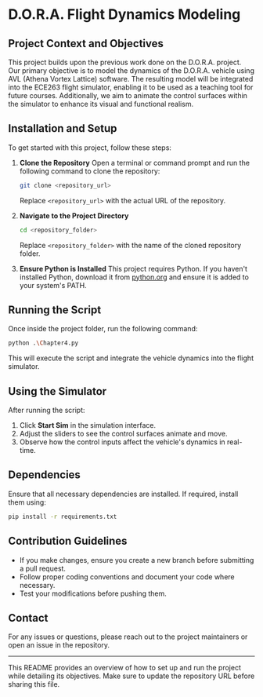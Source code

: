 # D.O.R.A. Flight Dynamics Modeling

## Project Context and Objectives
This project builds upon the previous work done on the D.O.R.A. project. Our primary objective is to model the dynamics of the D.O.R.A. vehicle using AVL (Athena Vortex Lattice) software. The resulting model will be integrated into the ECE263 flight simulator, enabling it to be used as a teaching tool for future courses. Additionally, we aim to animate the control surfaces within the simulator to enhance its visual and functional realism.

## Installation and Setup
To get started with this project, follow these steps:

1. **Clone the Repository**
   Open a terminal or command prompt and run the following command to clone the repository:
   ```sh
   git clone <repository_url>
   ```
   Replace `<repository_url>` with the actual URL of the repository.

2. **Navigate to the Project Directory**
   ```sh
   cd <repository_folder>
   ```
   Replace `<repository_folder>` with the name of the cloned repository folder.

3. **Ensure Python is Installed**
   This project requires Python. If you haven't installed Python, download it from [python.org](https://www.python.org/) and ensure it is added to your system's PATH.

## Running the Script
Once inside the project folder, run the following command:

```sh
python .\Chapter4.py
```

This will execute the script and integrate the vehicle dynamics into the flight simulator.

## Using the Simulator
After running the script:
1. Click **Start Sim** in the simulation interface.
2. Adjust the sliders to see the control surfaces animate and move.
3. Observe how the control inputs affect the vehicle's dynamics in real-time.

## Dependencies
Ensure that all necessary dependencies are installed. If required, install them using:

```sh
pip install -r requirements.txt
```

## Contribution Guidelines
- If you make changes, ensure you create a new branch before submitting a pull request.
- Follow proper coding conventions and document your code where necessary.
- Test your modifications before pushing them.

## Contact
For any issues or questions, please reach out to the project maintainers or open an issue in the repository.

---
This README provides an overview of how to set up and run the project while detailing its objectives. Make sure to update the repository URL before sharing this file.

